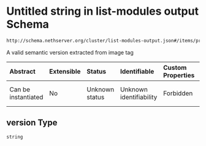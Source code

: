 # Untitled string in list-modules output Schema

```txt
http://schema.nethserver.org/cluster/list-modules-output.json#/items/properties/installed/items/properties/version
```

A valid semantic version extracted from image tag

| Abstract            | Extensible | Status         | Identifiable            | Custom Properties | Additional Properties | Access Restrictions | Defined In                                                                            |
| :------------------ | :--------- | :------------- | :---------------------- | :---------------- | :-------------------- | :------------------ | :------------------------------------------------------------------------------------ |
| Can be instantiated | No         | Unknown status | Unknown identifiability | Forbidden         | Allowed               | none                | [list-modules-output.json\*](cluster/list-modules-output.json "open original schema") |

## version Type

`string`
